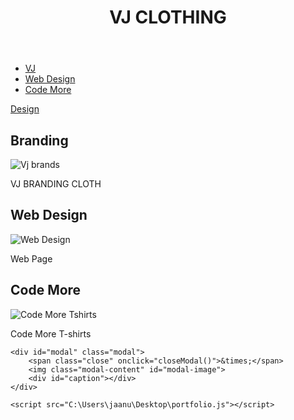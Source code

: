 <!DOCTYPE html>
<html lang="en">
<head>
    <meta charset="UTF-8">
    <meta name="viewport" content="width=device-width, initial-scale=1.0">
    <title>Designer Portfolio</title>
    <link rel="stylesheet" href="C:\Users\jaanu\Desktop\portfolio.css">
</head>
<body>
    <header>
        <h1>VJ CLOTHING</h1>
    </header>
    <nav>
        <ul>
            <li><a href="branding.com">VJ</a></li>
            <li><a href="webdesign.com">Web Design</a></li>
            <li><a href="printdesign.com">Code More 
    </nav>
    <main>Design</a></li>
        </ul>
        <section id="branding" class="portfolio-category">
            <h2>Branding</h2>
            <div class="VJ" onclick="openModal('branding.com')">
                <img src="C:\Users\jaanu\Desktop\logo.jpg" alt="Vj brands">
                <p>VJ BRANDING CLOTH</p>
            </div>
            <!-- Add more items here -->
        </section>
        <section id="web-design" class="portfolio-category">
            <h2>Web Design</h2>
            <div class="" onclick="openModal('webdesign.com')">
                <img src="C:\Users\jaanu\Pictures\website.png" alt="Web Design">
                <p>Web Page</p>
            </div>
            <!-- Add more items here -->
        </section>
        <section id="print-design" class="portfolio-category">
            <h2>Code More</h2>
            <div class="CodeMore" onclick="openModal('printdesign.com')">
                <img src="C:\Users\jaanu\Pictures\PRINTDESIGN.png" alt="Code More Tshirts">
                <p>Code More T-shirts</p>
            </div>
            <!-- Add more items here -->
        </section>
    </main>

    <div id="modal" class="modal">
        <span class="close" onclick="closeModal()">&times;</span>
        <img class="modal-content" id="modal-image">
        <div id="caption"></div>
    </div>

    <script src="C:\Users\jaanu\Desktop\portfolio.js"></script>
</body>
</html>
